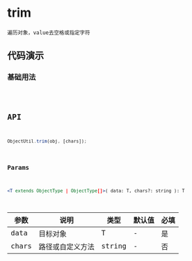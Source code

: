 # trim

`遍历对象，value去空格或指定字符`


## 代码演示

### 基础用法
<code src="./trim-use.tsx" />

## API
```jsx | pure
ObjectUtil.trim(obj, [chars]);
```

### Params
```jsx | pure
<T extends ObjectType | ObjectType[]>( data: T, chars?: string ): T
```
| 参数  | 说明             | 类型   | 默认值 | 必填 |
| ----- | ---------------- | ------ | ------ | ---- |
| data  | 目标对象         | T      | -      | 是   |
| chars | 路径或自定义方法 | string | -      | 否   |
